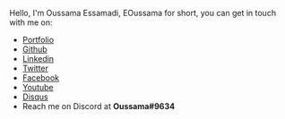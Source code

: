 Hello, I'm Oussama Essamadi, EOussama for short, you can get in touch with me on:
* [Portfolio](https://eoussama.github.io/)
* [Github](https://github.com/EOussama)
* [Linkedin](https://www.linkedin.com/in/oussama-essamadi-a59326155/)
* [Twitter](https://twitter.com/OussamaGtacj)
* [Facebook](https://www.facebook.com/oussama.essamadi)
* [Youtube](https://www.youtube.com/channel/UCw2ptm5qXBr61Jn8QingQFQ)
* [Disqus](https://disqus.com/by/oussamaessamadi/)
* Reach me on Discord at **Oussama#9634**

